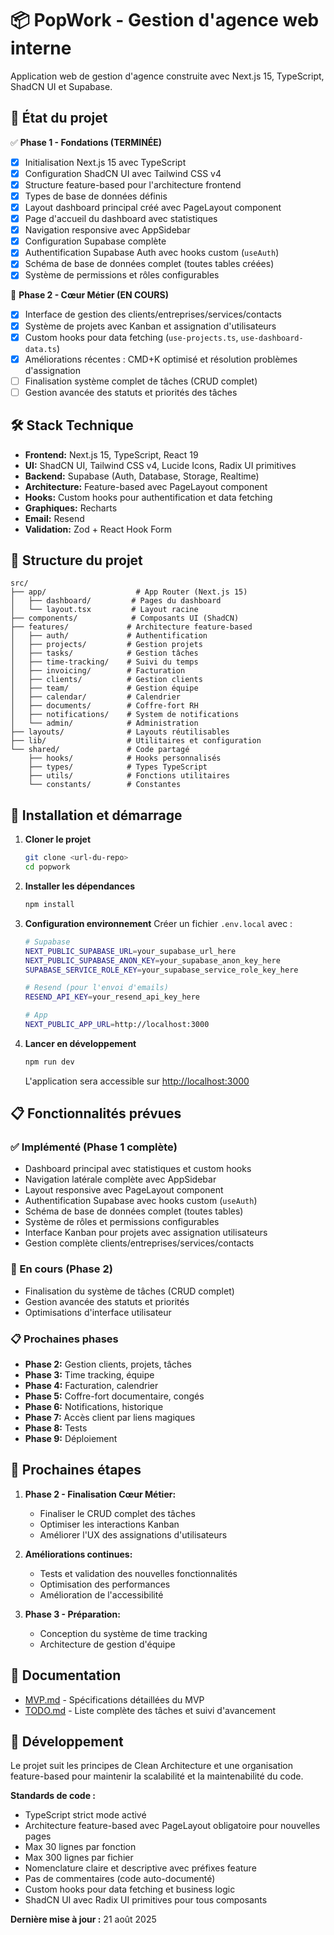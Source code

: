 # 📦 PopWork - Gestion d'agence web interne

Application web de gestion d'agence construite avec Next.js 15, TypeScript, ShadCN UI et Supabase.

## 🚀 État du projet

✅ **Phase 1 - Fondations (TERMINÉE)**
- [x] Initialisation Next.js 15 avec TypeScript
- [x] Configuration ShadCN UI avec Tailwind CSS v4
- [x] Structure feature-based pour l'architecture frontend
- [x] Types de base de données définis
- [x] Layout dashboard principal créé avec PageLayout component
- [x] Page d'accueil du dashboard avec statistiques
- [x] Navigation responsive avec AppSidebar
- [x] Configuration Supabase complète
- [x] Authentification Supabase Auth avec hooks custom (`useAuth`)
- [x] Schéma de base de données complet (toutes tables créées)
- [x] Système de permissions et rôles configurables

🔄 **Phase 2 - Cœur Métier (EN COURS)**
- [x] Interface de gestion des clients/entreprises/services/contacts
- [x] Système de projets avec Kanban et assignation d'utilisateurs  
- [x] Custom hooks pour data fetching (`use-projects.ts`, `use-dashboard-data.ts`)
- [x] Améliorations récentes : CMD+K optimisé et résolution problèmes d'assignation
- [ ] Finalisation système complet de tâches (CRUD complet)
- [ ] Gestion avancée des statuts et priorités des tâches

## 🛠 Stack Technique

- **Frontend:** Next.js 15, TypeScript, React 19
- **UI:** ShadCN UI, Tailwind CSS v4, Lucide Icons, Radix UI primitives
- **Backend:** Supabase (Auth, Database, Storage, Realtime)
- **Architecture:** Feature-based avec PageLayout component
- **Hooks:** Custom hooks pour authentification et data fetching  
- **Graphiques:** Recharts
- **Email:** Resend
- **Validation:** Zod + React Hook Form

## 📁 Structure du projet

```
src/
├── app/                    # App Router (Next.js 15)
│   ├── dashboard/         # Pages du dashboard
│   └── layout.tsx         # Layout racine
├── components/            # Composants UI (ShadCN)
├── features/             # Architecture feature-based
│   ├── auth/             # Authentification
│   ├── projects/         # Gestion projets
│   ├── tasks/            # Gestion tâches
│   ├── time-tracking/    # Suivi du temps
│   ├── invoicing/        # Facturation
│   ├── clients/          # Gestion clients
│   ├── team/             # Gestion équipe
│   ├── calendar/         # Calendrier
│   ├── documents/        # Coffre-fort RH
│   ├── notifications/    # System de notifications
│   └── admin/            # Administration
├── layouts/              # Layouts réutilisables
├── lib/                  # Utilitaires et configuration
└── shared/               # Code partagé
    ├── hooks/            # Hooks personnalisés
    ├── types/            # Types TypeScript
    ├── utils/            # Fonctions utilitaires
    └── constants/        # Constantes
```

## 🚀 Installation et démarrage

1. **Cloner le projet**
   ```bash
   git clone <url-du-repo>
   cd popwork
   ```

2. **Installer les dépendances**
   ```bash
   npm install
   ```

3. **Configuration environnement**
   Créer un fichier `.env.local` avec :
   ```bash
   # Supabase
   NEXT_PUBLIC_SUPABASE_URL=your_supabase_url_here
   NEXT_PUBLIC_SUPABASE_ANON_KEY=your_supabase_anon_key_here
   SUPABASE_SERVICE_ROLE_KEY=your_supabase_service_role_key_here

   # Resend (pour l'envoi d'emails)
   RESEND_API_KEY=your_resend_api_key_here

   # App
   NEXT_PUBLIC_APP_URL=http://localhost:3000
   ```

4. **Lancer en développement**
   ```bash
   npm run dev
   ```

   L'application sera accessible sur [http://localhost:3000](http://localhost:3000)

## 📋 Fonctionnalités prévues

### ✅ Implémenté (Phase 1 complète)
- Dashboard principal avec statistiques et custom hooks
- Navigation latérale complète avec AppSidebar
- Layout responsive avec PageLayout component
- Authentification Supabase avec hooks custom (`useAuth`)
- Schéma de base de données complet (toutes tables)
- Système de rôles et permissions configurables
- Interface Kanban pour projets avec assignation utilisateurs
- Gestion complète clients/entreprises/services/contacts

### 🔄 En cours (Phase 2)
- Finalisation du système de tâches (CRUD complet)
- Gestion avancée des statuts et priorités
- Optimisations d'interface utilisateur

### 📋 Prochaines phases
- **Phase 2:** Gestion clients, projets, tâches
- **Phase 3:** Time tracking, équipe
- **Phase 4:** Facturation, calendrier
- **Phase 5:** Coffre-fort documentaire, congés
- **Phase 6:** Notifications, historique
- **Phase 7:** Accès client par liens magiques
- **Phase 8:** Tests
- **Phase 9:** Déploiement

## 🎯 Prochaines étapes

1. **Phase 2 - Finalisation Cœur Métier:**
   - Finaliser le CRUD complet des tâches
   - Optimiser les interactions Kanban 
   - Améliorer l'UX des assignations d'utilisateurs

2. **Améliorations continues:**
   - Tests et validation des nouvelles fonctionnalités
   - Optimisation des performances
   - Amélioration de l'accessibilité

3. **Phase 3 - Préparation:**
   - Conception du système de time tracking
   - Architecture de gestion d'équipe

## 📝 Documentation

- [MVP.md](./MVP.md) - Spécifications détaillées du MVP
- [TODO.md](./TODO.md) - Liste complète des tâches et suivi d'avancement

## 🤝 Développement

Le projet suit les principes de Clean Architecture et une organisation feature-based pour maintenir la scalabilité et la maintenabilité du code.

**Standards de code :**
- TypeScript strict mode activé
- Architecture feature-based avec PageLayout obligatoire pour nouvelles pages
- Max 30 lignes par fonction
- Max 300 lignes par fichier
- Nomenclature claire et descriptive avec préfixes feature
- Pas de commentaires (code auto-documenté)
- Custom hooks pour data fetching et business logic
- ShadCN UI avec Radix UI primitives pour tous composants

**Dernière mise à jour :** 21 août 2025
